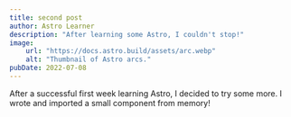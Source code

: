 ```yaml
---
title: second post
author: Astro Learner
description: "After learning some Astro, I couldn't stop!"
image: 
    url: "https://docs.astro.build/assets/arc.webp"
    alt: "Thumbnail of Astro arcs."
pubDate: 2022-07-08
---
```

After a successful first week learning Astro, I decided to try some more. I wrote and imported a small component from memory!